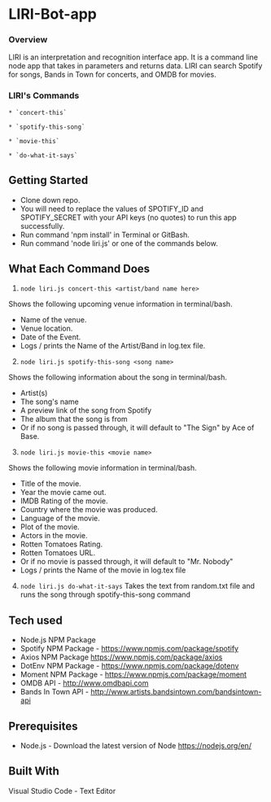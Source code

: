 # LIRI-Bot-app

### Overview

LIRI is an interpretation and recognition interface app. It is a command line node app that takes in parameters and returns data. LIRI can search Spotify for songs, Bands in Town for concerts, and OMDB for movies.

### LIRI's Commands

	* `concert-this`

	* `spotify-this-song`

	* `movie-this`

	* `do-what-it-says`

## Getting Started

- Clone down repo.
- You will need to replace the values of SPOTIFY_ID and SPOTIFY_SECRET with your API keys (no quotes) to run this app successfully.
- Run command 'npm install' in Terminal or GitBash.
- Run command 'node liri.js' or one of the commands below. 


## What Each Command Does

1. `node liri.js concert-this <artist/band name here>`

Shows the following upcoming venue information in terminal/bash.

 * Name of the venue.
 * Venue location.
 * Date of the Event. 
 * Logs / prints the Name of the Artist/Band in log.tex file.
  

2. `node liri.js spotify-this-song <song name>`

Shows the following information about the song in terminal/bash.

* Artist(s)
* The song's name
* A preview link of the song from Spotify
* The album that the song is from
* Or if no song is passed through, it will default to "The Sign" by Ace of Base.

3. `node liri.js movie-this <movie name>`

Shows the following movie information in terminal/bash.

* Title of the movie.
* Year the movie came out.
* IMDB Rating of the movie.
* Country where the movie was produced.
* Language of the movie.
* Plot of the movie.
* Actors in the movie.
* Rotten Tomatoes Rating.
* Rotten Tomatoes URL.
* Or if no movie is passed through, it will default to "Mr. Nobody"
* Logs / prints the Name of the movie in log.tex file

4. `node liri.js do-what-it-says`
Takes the text from random.txt file and runs the song through spotify-this-song command


## Tech used

* Node.js NPM Package 
* Spotify NPM Package - https://www.npmjs.com/package/spotify
* Axios NPM Package https://www.npmjs.com/package/axios
* DotEnv NPM Package - https://www.npmjs.com/package/dotenv
* Moment NPM Package - https://www.npmjs.com/package/moment
* OMDB API - http://www.omdbapi.com
* Bands In Town API - http://www.artists.bandsintown.com/bandsintown-api

## Prerequisites
- Node.js - Download the latest version of Node https://nodejs.org/en/

## Built With
Visual Studio Code - Text Editor


